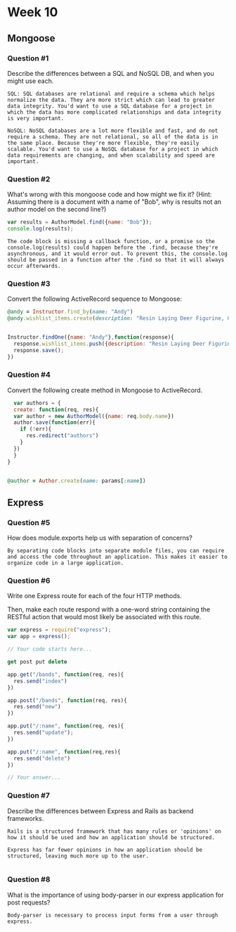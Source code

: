 # Week 10

## Mongoose

### Question #1

Describe the differences between a SQL and NoSQL DB, and when you might use each.

```text
SQL: SQL databases are relational and require a schema which helps normalize the data. They are more strict which can lead to greater data integrity. You'd want to use a SQL database for a project in which the data has more complicated relationships and data integrity is very important.

NoSQL: NoSQL databases are a lot more flexible and fast, and do not require a schema. They are not relational, so all of the data is in the same place. Because they're more flexible, they're easily scalable. You'd want to use a NoSQL database for a project in which data requirements are changing, and when scalability and speed are important.
```

### Question #2

What's wrong with this mongoose code and how might we fix it?
(Hint: Assuming there is a document with a name of "Bob", why is results not an author model on the second line?)

```js
var results = AuthorModel.find({name: "Bob"});
console.log(results);
```

```text
The code block is missing a callback function, or a promise so the console.log(results) could happen before the .find, because they're asynchronous, and it would error out. To prevent this, the console.log should be passed in a function after the .find so that it will always occur afterwards.
```

### Question #3

Convert the following ActiveRecord sequence to Mongoose:

```rb
@andy = Instructor.find_by(name: "Andy")
@andy.wishlist_items.create(description: "Resin Laying Deer Figurine, Gold")
```

```js

Instructor.findOne({name: "Andy"},function(response){
  response.wishlist_items.push({description: "Resin Laying Deer Figurine, Gold"});
  response.save();
})

```

### Question #4

Convert the following create method in Mongoose to ActiveRecord.

```js
  var authors = {
  create: function(req, res){
  var author = new AuthorModel({name: req.body.name})
  author.save(function(err){
    if (!err){
      res.redirect("authors")
    }
  })
  }  
}

```

```rb

@author = Author.create(name: params[:name])


```
## Express

### Question #5

How does module.exports help us with separation of concerns?

```text
By separating code blocks into separate module files, you can require and access the code throughout an application. This makes it easier to organize code in a large application.
```

### Question #6

Write one Express route for each of the four HTTP methods.

Then, make each route respond with a one-word string containing the RESTful action that would most likely be associated with this route.

```js
var express = require("express");
var app = express();

// Your code starts here...

get post put delete

app.get("/bands", function(req, res){
  res.send("index")
})

app.post("/bands", function(req, res){
  res.send("new")
})

app.put("/:name", function(req, res){
  res.send("update");
})

app.put("/:name", function(req,res){
  res.send("delete")
})

```

```js
// Your answer...
```
### Question #7

Describe the differences between Express and Rails as backend frameworks.

```text
Rails is a structured framework that has many rules or 'opinions' on how it should be used and how an application should be structured.

Express has far fewer opinions in how an application should be structured, leaving much more up to the user.


```

### Question #8

What is the importance of using body-parser in our express application for post requests?

```text
Body-parser is necessary to process input forms from a user through express.


```
